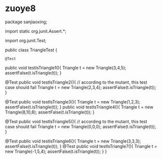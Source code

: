 # zuoye8
package sanjiaoxing;

import static org.junit.Assert.*;

import org.junit.Test;

public class TriangleTest {

	@Test
	
public void testIsTriangle1(){
    Triangle t = new Triangle(3,4,5);
    assertFalse(t.isTriangle(t));
}

@Test
public void testIsTriangle2(){
    // according to the mutant, this test case should fail
    Triangle t = new Triangle(2,3,4);
    assertFalse(t.isTriangle(t));
}

@Test
public void testIsTriangle3(){
    Triangle t = new Triangle(1,2,3);
    assertFalse(t.isTriangle(t));
}
public void testIsTriangle4(){
    Triangle t = new Triangle(8,10,8);
    assertFalse(t.isTriangle(t));
}

@Test
public void testIsTriangle5(){
    // according to the mutant, this test case should fail
    Triangle t = new Triangle(0,0,0);
    assertFalse(t.isTriangle(t));
}

@Test
public void testIsTriangle6(){
    Triangle t = new Triangle(3,3,3);
    assertFalse(t.isTriangle(t));
}
@Test
public void testIsTriangle7(){
    Triangle t = new Triangle(-1,5,4);
    assertFalse(t.isTriangle(t));
}
}
